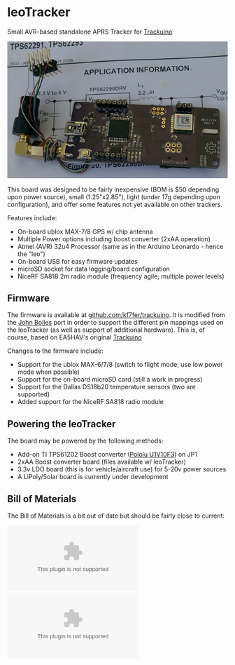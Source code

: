 leoTracker
==========

Small AVR-based standalone APRS Tracker for [Trackuino](http://www.trackuino.org/)

![leoTracker Front](/img/leoFront.jpg?raw=true)

This board was designed to be fairly inexpensive (BOM is $50 depending upon power source), small (1.25"x2.85"), light (under 17g depending upon configuration), and offer some features not yet available on other trackers.

Features include:

- On-board ublox MAX-7/8 GPS w/ chip antenna
- Multiple Power options including boost converter (2xAA operation)
- Atmel (AVR) 32u4 Processor (same as in the Arduino Leonardo - hence the "leo")
- On-board USB for easy firmware updates
- microSD socket for data logging/board configuration
- NiceRF SA818 2m radio module (frequency agile; multiple power levels)

Firmware
--------
The firmware is available at [github.com/kf7fer/trackuino](https://github.com/kf7fer/trackuino). It is modified from the [John Boiles](https://github.com/johnboiles/trackuino) port in order to support the different pin mappings used on the leoTracker (as well as support of additional hardware).  This is, of course, based on EA5HAV's original [Trackuino](https://code.google.com/p/trackuino/)

Changes to the firmware include:

- Support for the ublox MAX-6/7/8 (switch to flight mode; use low power mode when possible)
- Support for the on-board microSD card (still a work in progress)
- Support for the Dallas DS18b20 temperature sensors (two are supported)
- Added support for the NiceRF SA818 radio module

Powering the leoTracker
--------

The board may be powered by the following methods:

- Add-on TI TPS61202 Boost converter ([Pololu U1V10F3](http://www.pololu.com/product/2563)) on JP1
- 2xAA Boost converter board (files available w/ leoTracker)
- 3.3v LDO board (this is for vehicle/aircraft use) for 5-20v power sources
- A LiPoly/Solar board is currently under development

Bill of Materials
-----------------

The Bill of Materials is a bit out of date but should be fairly close to current:

![leoTracker BOM](/bom/leoTracker_BOM.xlsx?raw=true)
![2xAA Boost BOM](/bom/leoBoost_BOM.xlsx?raw=true)